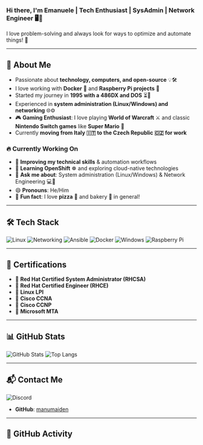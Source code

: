 ### Hi there, I'm Emanuele | **Tech Enthusiast | SysAdmin | Network Engineer** 🖥️🔧
I love problem-solving and always look for ways to optimize and automate things! 🚀

---

## 🧐 **About Me**
- Passionate about **technology, computers, and open-source** 💡🛠️
- I love working with **Docker** 🐳 and **Raspberry Pi projects** 🍓
- Started my journey in **1995 with a 486DX and DOS** ⏳💾
- Experienced in **system administration (Linux/Windows) and networking** 🌐⚙️
- 🎮 **Gaming Enthusiast**: I love playing **World of Warcraft** ⚔️ and classic **Nintendo Switch games** like **Super Mario** 🍄
- Currently **moving from Italy 🇮🇹 to the Czech Republic 🇨🇿 for work**

### 🔥 **Currently Working On**
- 🔭 **Improving my technical skills** & automation workflows
- 🌱 **Learning OpenShift** ☸️ and exploring cloud-native technologies
- 💬 **Ask me about**: System administration (Linux/Windows) & Network Engineering 💻🛜
- 😄 **Pronouns**: He/Him
- 🍪 **Fun fact**: I love **pizza** 🍕 and bakery 🥐 in general!

---

## 🛠️ **Tech Stack**
![Linux](https://img.shields.io/badge/Linux-FCC624?style=for-the-badge&logo=linux&logoColor=black)
![Networking](https://img.shields.io/badge/Networking-0078D7?style=for-the-badge&logo=cisco&logoColor=white)
![Ansible](https://img.shields.io/badge/Ansible-EE0000?style=for-the-badge&logo=ansible&logoColor=white)
![Docker](https://img.shields.io/badge/Docker-2496ED?style=for-the-badge&logo=docker&logoColor=white)
![Windows](https://img.shields.io/badge/Windows-0078D6?style=for-the-badge&logo=windows&logoColor=white)
![Raspberry Pi](https://img.shields.io/badge/Raspberry%20Pi-C51A4A?style=for-the-badge&logo=raspberry-pi&logoColor=white)

---

## 📜 **Certifications**
- 🏅 **Red Hat Certified System Administrator (RHCSA)** 
- 🏅 **Red Hat Certified Engineer (RHCE)** 
- 🏅 **Linux LPI**
- 🏅 **Cisco CCNA**
- 🏅 **Cisco CCNP** 
- 🏅 **Microsoft MTA** 

---

## 📊 **GitHub Stats**
![GitHub Stats](https://github-readme-stats.vercel.app/api?username=manumaiden&show_icons=true&theme=dracula)
![Top Langs](https://github-readme-stats.vercel.app/api/top-langs/?username=manumaiden&layout=compact&theme=dracula)

---

## 📬 **Contact Me**
![Discord](https://discord.c99.nl/widget/theme-1/260148150562455554.png)

- **GitHub**: [manumaiden](https://github.com/manumaiden)
---


## 📌 **GitHub Activity**
<!--START_SECTION:activity-->
<!--END_SECTION:activity-->
